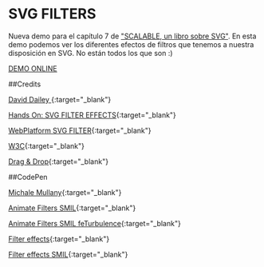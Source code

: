 SVG FILTERS
============


Nueva demo para el capítulo 7 de ["SCALABLE, un libro sobre SVG"](https://leanpub.com/scalable/). En esta demo podemos ver los diferentes efectos de filtros que tenemos a nuestra disposición en SVG. No están todos los que son :)

[DEMO ONLINE](http://jorgeatgu.github.io/svg-filters/)

##Credits

[David Dailey ](http://srufaculty.sru.edu/david.dailey/svg/#Filters){:target="_blank"}

[Hands On: SVG FILTER EFFECTS](http://ie.microsoft.com/testdrive/Graphics/hands-on-css3/hands-on_svg-filter-effects.htm){:target="_blank"}

[WebPlatform SVG FILTER](http://docs.webplatform.org/wiki/svg/tutorials/smarter_svg_filters){:target="_blank"}

[W3C](http://www.w3.org/TR/SVG/filters.html){:target="_blank"}

[Drag & Drop](https://github.com/remy/html5demos){:target="_blank"}

##CodePen

[Michale Mullany](http://codepen.io/mullany/){:target="_blank"}

[Animate Filters SMIL](http://codepen.io/jorgeatgu/pen/Ayevf){:target="_blank"}

[Animate Filters SMIL feTurbulence](http://codepen.io/jorgeatgu/pen/npsAq){:target="_blank"}

[Filter effects](http://codepen.io/jorgeatgu/pen/pJCqc){:target="_blank"}

[Filter effects SMIL](http://codepen.io/jorgeatgu/pen/jyibl){:target="_blank"}